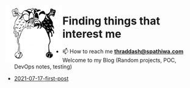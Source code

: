 <a href="https://thraddash.github.io"><img align="left" src="https://raw.githubusercontent.com/thraddash/thraddash.github.io/master/avatar/light-dark-avatar.png"  height="150" width="150" /></a>

# Finding things that interest me
- 📫 How to reach me **thraddash@spathiwa.com**  
Welcome to my Blog (Random projects, POC, DevOps notes, testing)

* [2021-07-17-first-post](posts/2021-07-17-first-post.md)

<!-- MARKDOWN LINKS & IMAGES -->
